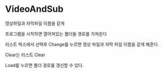 # VideoAndSub
영상파일과 자막파일 이름을 같게

프로그램을 시작하면 열어져있는 폴더들 경로를 가져온다

리스트 박스에서 선택후 Change를 누르면 영상 파일과 자막 파일 이름을 같게 해준다.

Clear는 리스트 Clear

Load를 누르면 폴더 경로를 갱신할 수 있다.
